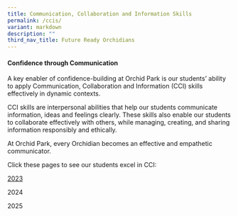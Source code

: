 ```yaml
---
title: Communication, Collaboration and Information Skills
permalink: /ccis/
variant: markdown
description: ""
third_nav_title: Future Ready Orchidians
---
```

<div>
<h4>Confidence through Communication</h4>
	
<p>A key enabler of confidence-building at Orchid Park is our students’ ability to apply Communication, Collaboration and Information (CCI) skills effectively in dynamic contexts.</p>
<p>CCI skills are interpersonal abilities that help our students communicate information, ideas and feelings clearly. These skills also enable our students to collaborate effectively with others, while managing, creating, and sharing information responsibly and ethically.</p>
<p>At Orchid Park, every Orchidian becomes an effective and empathetic communicator.</p>
<p>Click these pages to see our students excel in CCI:</p>

<a href="/cgc-2023/">2023</a><br>

2024<br>

2025<br>
	
</div>